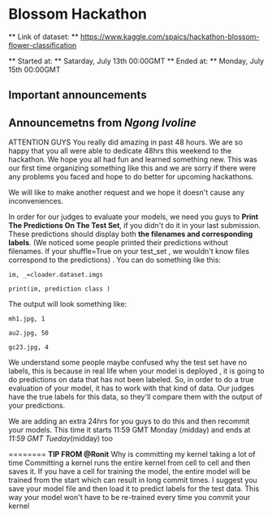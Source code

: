 # Blossom Hackathon

** Link of dataset: ** https://www.kaggle.com/spaics/hackathon-blossom-flower-classification

** Started at: ** Satarday, July 13th 00:00GMT 
** Ended at: ** Monday, July 15th 00:00GMT 

Important announcements
--

 ## Announcemetns from *Ngong Ivoline*

ATTENTION GUYS 
You really did amazing in past 48 hours.
We are so happy that you all were able to dedicate 48hrs this weekend to the hackathon. We hope you all had fun and learned something new.  This was our first time organizing something like this and we are sorry if there were any problems you faced and hope to do better for upcoming hackathons.

We will like to make another request and we hope it doesn't cause any inconveniences.

In order for our judges to evaluate your models, we need you guys to **Print The Predictions On The Test Set**, if you didn't do it in your last submission. These predictions should display both **the filenames and corresponding labels**. (We noticed some people printed their predictions without filenames. If your shuffle=True on your test_set , we wouldn't know files correspond to the predictions) .
You can do something like this:

 `im, _=cloader.dataset.imgs`
 
 `print(im, prediction class )`
 
The output will look something like:
 
`mh1.jpg, 1` 

`au2.jpg, 50`

`gc23.jpg, 4`


We understand some people maybe confused why the test set have no labels, this is because in real life when your model is deployed , it is going to do predictions on data that has not been labeled. So, in order to do a true evaluation of your model, it has to work with that kind of data.
Our judges have the true labels for this data, so they'll compare them with the output of your predictions.

We are adding an extra 24hrs for you guys to do this and then recommit your models.  This time it starts 11:59 GMT Monday (midday) and ends at  *11:59 GMT Tueday*(midday) too

========
**TIP FROM @Ronit**
Why is committing my kernel taking a lot of time
Committing a kernel runs the entire kernel from cell to cell and then saves it. If you have a cell for training the model, the entire model will be trained from the start which can result in long commit times. I suggest you save your model file and then load it to predict labels for the test data. This way your model won't have to be re-trained every time you commit your kernel
